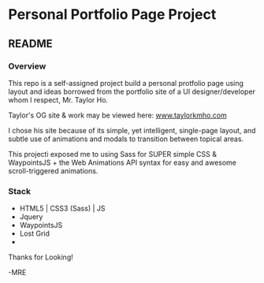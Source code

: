 <h1>Personal Portfolio Page Project</h1>
<h2> README </h2>

<h3>Overview</h3>
This repo is a self-assigned project build a personal protfolio page using layout and ideas borrowed from the portfolio site of a UI designer/developer whom I respect, Mr. Taylor Ho. 

Taylor's OG site & work may be viewed here: www.taylorkmho.com 

I chose his site because of its simple, yet intelligent, single-page layout, and subtle use of animations and modals to transition between topical areas. 

This projecti exposed me to using Sass for SUPER simple CSS & WaypointsJS + the Web Animations API syntax for easy and awesome scroll-triggered animations. 

<h3>Stack</h3>
<ul>
  <li> HTML5 | CSS3 (Sass) | JS </li>
  <li> Jquery </li>
  <li> WaypointsJS </li>
  <li> Lost Grid</li>
  <li> </li>
  
</ul>

Thanks for Looking! 

-MRE
